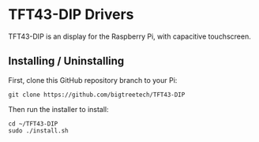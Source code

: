 # TFT43-DIP Drivers

TFT43-DIP is an display for the Raspberry Pi, with capacitive touchscreen.

## Installing / Uninstalling

First, clone this GitHub repository branch to your Pi:

```
git clone https://github.com/bigtreetech/TFT43-DIP
```

Then run the installer to install:

```
cd ~/TFT43-DIP
sudo ./install.sh
```

